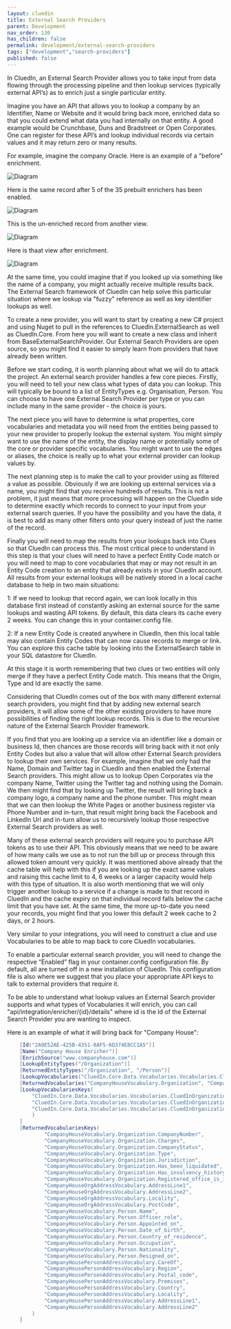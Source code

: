 ```yaml
---
layout: cluedin
title: External Search Providers
parent: Development
nav_order: 130
has_children: false
permalink: development/external-search-providers
tags: ["development","search-providers"]
published: false
---
```


In CluedIn, an External Search Provider allows you to take input from data flowing through the processing pipeline and then lookup services (typically external API’s) as to enrich just a single particular entity. 

Imagine you have an API that allows you to lookup a company by an Identifier, Name or Website and it would bring back more, enriched data so that you could extend what data you had internally on that entity. A good example would be Crunchbase, Duns and Bradstreet or Open Corporates. One can register for these API’s and lookup individual records via certain values and it may return zero or many results. 

For example, imagine the company Oracle. Here is an example of a "before" enrichment.

![Diagram](../assets/images/development/oracle-properties.png)

Here is the same record after 5 of the 35 prebuilt enrichers has been enabled. 

![Diagram](../assets/images/development/oracle-properties-enriched.png)

This is the un-enriched record from another view.

![Diagram](../assets/images/development/oracle-unified-view.png)

Here is thaat view after enrichment. 

![Diagram](../assets/images/development/oracle-unified-view-enriched.png)

At the same time, you could imagine that if you looked up via something like the name of a company, you might actually receive multiple results back. The External Search framework of CluedIn can help solve this particular situation where we lookup via "fuzzy" reference as well as key identifier lookups as well. 

To create a new provider, you will want to start by creating a new C# project and using Nuget to pull in the references to CluedIn.ExternalSearch as well as CluedIn.Core. From here you will want to create a new class and inherit from BaseExternalSearchProvider. Our External Search Providers are open source, so you might find it easier to simply learn from providers that have already been written. 

Before we start coding, it is worth planning about what we will do to attack the project. An external search provider handles a few core pieces. Firstly, you will need to tell your new class what types of data you can lookup. This will typically be bound to a list of EntityTypes e.g. Organisation, Person. You can choose to have one External Search Provider per type or you can include many in the same provider - the choice is yours. 

The next piece you will have to determine is what properties, core vocabularies and metadata you will need from the entities being passed to your new provider to properly lookup the external system. You might simply want to use the name of the entity, the display name or potentially some of the core or provider specific vocabularies. You might want to use the edges or aliases, the choice is really up to what your external provider can lookup values by. 

The next planning step is to make the call to your provider using as filtered a value as possible. Obviously if we are looking up external services via a name, you might find that you receive hundreds of results. This is not a problem, it just means that more processing will happen on the CluedIn side to determine exactly which records to connect to your input from your external search queries. If you have the possibility and you have the data, it is best to add as many other filters onto your query instead of just the name of the record.

Finally you will need to map the results from your lookups back into Clues so that CluedIn can process this. The most critical piece to understand in this step is that your clues will need to have a perfect Entity Code match or you will need to map to core vocabularies that may or may not result in an Entity Code creation to an entity that already exists in your CluedIn account. All results from your external lookups will be natively stored in a local cache database to help in two main situations: 

1: If we need to lookup that record again, we can look locally in this database first instead of constantly asking an external source for the same lookups and wasting API tokens. By default, this data clears its cache every 2 weeks. You can change this in your container.config file.

2: If a new Entity Code is created anywhere in CluedIn, then this local table may also contain Entity Codes that can now cause records to merge or link. You can explore this cache table by looking into the ExternalSearch table in your SQL datastore for CluedIn.

At this stage it is worth remembering that two clues or two entities will only merge if they have a perfect Entity Code match. This means that the Origin, Type and Id are exactly the same. 

Considering that CluedIn comes out of the box with many different external search providers, you might find that by adding new external search providers, it will allow some of the other existing providers to have more possibilities of finding the right lookup records. This is due to the recursive nature of the External Search Provider framework. 

If you find that you are looking up a service via an identifier like a domain or business Id, then chances are those records will bring back with it not only Entity Codes but also a value that will allow other External Search providers to lookup their own services. For example, imagine that we only had the Name, Domain and Twitter tag in CluedIn and then enabled the External Search providers. This might allow us to lookup Open Corporates via the company Name, Twitter using the Twitter tag and nothing using the Domain. We then might find that by looking up Twitter, the result will bring back a company logo, a company name and the phone number. This might mean that we can then lookup the White Pages or another business register via Phone Number and in-turn, that result might bring back the Facebook and LinkedIn Url and in-turn allow us to recursively lookup those respective External Search providers as well. 

Many of these external search providers will require you to purchase API tokens as to use their API. This obviously means that we need to be aware of how many calls we use as to not run the bill up or process through this allowed token amount very quickly. It was mentioned above already that the cache table will help with this if you are looking up the exact same values and raising this cache limit to 4, 6 weeks or a larger capacity would help with this type of situation. It is also worth mentioning that we will only trigger another lookup to a service if a change is made to that record in CluedIn and the cache expiry on that individual record falls below the cache limit that you have set. At the same time, the more up-to-date you need your records, you might find that you lower this default 2 week cache to 2 days, or 2 hours. 

Very similar to your integrations, you will need to construct a clue and use Vocabularies to be able to map back to core CluedIn vocabularies. 

To enable a particular external search provider, you will need to change the respective “Enabled” flag in your container.config configuration file. By default, all are turned off in a new installation of CluedIn. This configuration file is also where we suggest that you place your appropriate API keys to talk to external providers that require it. 

To be able to understand what lookup values an External Search provider supports and what types of Vocabularies it will enrich, you can call "api/integration/enricher/{id}/details" where id is the Id of the External Search Provider you are wanting to inspect. 

Here is an example of what it will bring back for "Company House":

```csharp
    [Id("2A9E52AE-425B-4351-8AF5-6D374E8CC1A5")]
    [Name("Company House Enricher")]
    [EnrichSource("www.companyhouse.com")]
    [LookupEntityTypes("/Organization")]
    [ReturnedEntityTypes("/Organization", "/Person")]
    [LookupVocabularies("CluedIn.Core.Data.Vocabularies.Vocabularies.CluedInOrganization")]
    [ReturnedVocabularies("CompanyHouseVocabulary.Organization", "CompanyHouseVocabulary.Person")]
    [LookupVocabulariesKeys(
        "CluedIn.Core.Data.Vocabularies.Vocabularies.CluedInOrganization.CodesCompanyHouse",
        "CluedIn.Core.Data.Vocabularies.Vocabularies.CluedInOrganization.AddressCountryCode",
        "CluedIn.Core.Data.Vocabularies.Vocabularies.CluedInOrganization.OrganizationName"
        )
    ]
    [ReturnedVocabulariesKeys(
            "CompanyHouseVocabulary.Organization.CompanyNumber",
            "CompanyHouseVocabulary.Organization.Charges",
            "CompanyHouseVocabulary.Organization.CompanyStatus",
            "CompanyHouseVocabulary.Organization.Type",
            "CompanyHouseVocabulary.Organization.Jurisdiction",
            "CompanyHouseVocabulary.Organization.Has_been_liquidated",
            "CompanyHouseVocabulary.Organization.Has_insolvency_history",
            "CompanyHouseVocabulary.Organization.Registered_office_is_in_dispute",
            "CompanyHouseOrgAddressVocabulary.AddressLine1",
            "CompanyHouseOrgAddressVocabulary.AddressLine2",
            "CompanyHouseOrgAddressVocabulary.Locality",
            "CompanyHouseOrgAddressVocabulary.PostCode",
            "CompanyHouseVocabulary.Person.Name",
            "CompanyHouseVocabulary.Person.Officer_role",
            "CompanyHouseVocabulary.Person.Appointed_on",
            "CompanyHouseVocabulary.Person.Date_of_birth",
            "CompanyHouseVocabulary.Person.Country_of_residence",
            "CompanyHouseVocabulary.Person.Occupation",
            "CompanyHouseVocabulary.Person.Nationality",
            "CompanyHouseVocabulary.Person.Resigned_on",
            "CompanyHousePersonAddressVocabulary.CareOf",
            "CompanyHousePersonAddressVocabulary.Region",
            "CompanyHousePersonAddressVocabulary.Postal_code",
            "CompanyHousePersonAddressVocabulary.Premises",
            "CompanyHousePersonAddressVocabulary.Country",
            "CompanyHousePersonAddressVocabulary.Locality",
            "CompanyHousePersonAddressVocabulary.AddressLine1",
            "CompanyHousePersonAddressVocabulary.AddressLine2"
        )
    ]
```